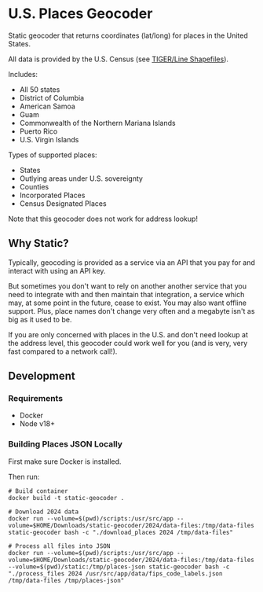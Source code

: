 # U.S. Places Geocoder

Static geocoder that returns coordinates (lat/long) for places in the United States.

All data is provided by the U.S. Census (see [TIGER/Line
Shapefiles](https://www.census.gov/geographies/mapping-files/time-series/geo/tiger-line-file.html)).

Includes:
- All 50 states
- District of Columbia
- American Samoa
- Guam
- Commonwealth of the Northern Mariana Islands
- Puerto Rico
- U.S. Virgin Islands

Types of supported places:
- States
- Outlying areas under U.S. sovereignty
- Counties
- Incorporated Places
- Census Designated Places

Note that this geocoder does not work for address lookup!

## Why Static?

Typically, geocoding is provided as a service via an API that you pay for and interact with using an
API key.

But sometimes you don't want to rely on another another service that you need to integrate with and
then maintain that integration, a service which may, at some point in the future, cease to exist.
You may also want offline support. Plus, place names don't change very often and a megabyte isn't as
big as it used to be.

If you are only concerned with places in the U.S. and don't need lookup at the address level, this geocoder could work well for you (and is very, very fast compared to a network call!).

## Development

### Requirements

- Docker
- Node v18+

### Building Places JSON Locally

First make sure Docker is installed.

Then run:

```
# Build container
docker build -t static-geocoder .

# Download 2024 data
docker run --volume=$(pwd)/scripts:/usr/src/app --volume=$HOME/Downloads/static-geocoder/2024/data-files:/tmp/data-files static-geocoder bash -c "./download_places 2024 /tmp/data-files"

# Process all files into JSON
docker run --volume=$(pwd)/scripts:/usr/src/app --volume=$HOME/Downloads/static-geocoder/2024/data-files:/tmp/data-files --volume=$(pwd)/static:/tmp/places-json static-geocoder bash -c "./process_files 2024 /usr/src/app/data/fips_code_labels.json /tmp/data-files /tmp/places-json"
```
